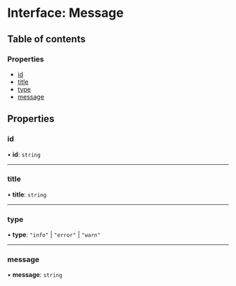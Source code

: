 # Interface: Message

## Table of contents

### Properties

- [id](Message.md#id)
- [title](Message.md#title)
- [type](Message.md#type)
- [message](Message.md#message)

## Properties

### id

• **id**: `string`

___

### title

• **title**: `string`

___

### type

• **type**: ``"info"`` \| ``"error"`` \| ``"warn"``

___

### message

• **message**: `string`
